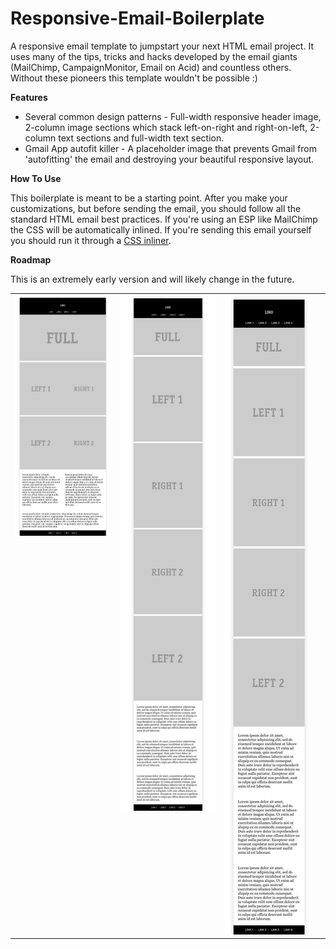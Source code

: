 Responsive-Email-Boilerplate
============================

A responsive email template to jumpstart your next HTML email project. It uses many of the tips, tricks and hacks developed by the email giants (MailChimp, CampaignMonitor, Email on Acid) and countless others. Without these pioneers this template wouldn't be possible :)

**Features**

* Several common design patterns - Full-width responsive header image, 2-column image sections which stack left-on-right and right-on-left, 2-column text sections and full-width text section.
* Gmail App autofit killer - A placeholder image that prevents Gmail from 'autofitting' the email and destroying your beautiful responsive layout. 

**How To Use**

This boilerplate is meant to be a starting point. After you make your customizations, but before sending the email, you should follow all the standard HTML email best practices. If you're using an ESP like MailChimp the CSS will be automatically inlined. If you're sending this email yourself you should run it through a <a href="http://beaker.mailchimp.com/inline-css">CSS inliner</a>.

**Roadmap**

This is an extremely early version and will likely change in the future.

<table>
  <tr>
    <td width="33%" valign="top"><img src="/demo/images/full.jpeg"/></td>
    <td width="33%" valign="top"><img src="/demo/images/medium.jpeg"/></td>
    <td width="33%" valign="top"><img src="/demo/images/small.jpeg"/></td>
  </tr>
</table>


